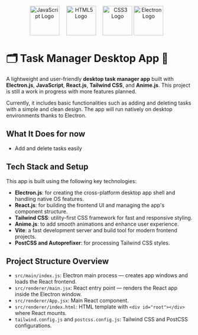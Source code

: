 <p align="center">
  <img src="https://upload.wikimedia.org/wikipedia/commons/6/6a/JavaScript-logo.png" alt="JavaScript Logo" width="80" style="margin-right: 15px;">
  <img src="https://upload.wikimedia.org/wikipedia/commons/6/61/HTML5_logo_and_wordmark.svg" alt="HTML5 Logo" width="80" style="margin-right: 15px;">
  <img src="https://upload.wikimedia.org/wikipedia/commons/d/d5/CSS3_logo_and_wordmark.svg" alt="CSS3 Logo" width="80">
  <img src="https://upload.wikimedia.org/wikipedia/commons/9/91/Electron_Software_Framework_Logo.svg" alt="Electron Logo" width="80" style="margin-right: 15px;">
</p>

# 🗂️ Task Manager Desktop App 📝

A lightweight and user-friendly **desktop task manager app** built with **Electron.js**, **JavaScript**, **React.js**, **Tailwind CSS**, and **Anime.js**. This project is still a work in progress with more features planned.

Currently, it includes basic functionalities such as adding and deleting tasks with a simple and clean design. The app will run natively on desktop environments thanks to Electron.

## What It Does for now

- Add and delete tasks easily

## Tech Stack and Setup

This app is built using the following key technologies:

- **Electron.js**: for creating the cross-platform desktop app shell and handling native OS features.
- **React.js**: for building the frontend UI and managing the app's component structure.
- **Tailwind CSS**: utility-first CSS framework for fast and responsive styling.
- **Anime.js**: to add smooth animations and enhance user experience.
- **Vite**: a fast development server and build tool for modern frontend projects.
- **PostCSS and Autoprefixer**: for processing Tailwind CSS styles.

## Project Structure Overview

- `src/main/index.js`: Electron main process — creates app windows and loads the React frontend.
- `src/renderer/main.jsx`: React entry point — renders the React app inside the Electron window.
- `src/renderer/App.jsx`: Main React component.
- `src/renderer/index.html`: HTML template with `<div id="root"></div>` where React mounts.
- `tailwind.config.js` and `postcss.config.js`: Tailwind CSS and PostCSS configurations.